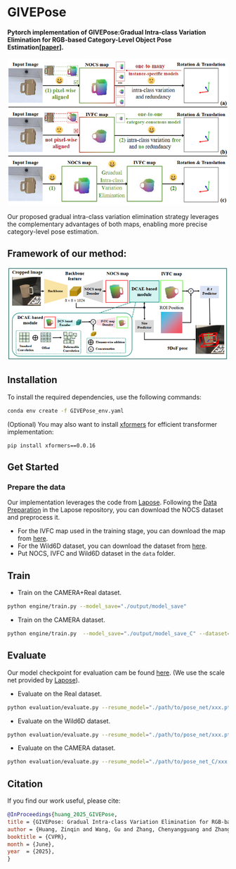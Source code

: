 # GIVEPose

#### Pytorch implementation of GIVEPose:Gradual Intra-class Variation Elimination for RGB-based Category-Level Object Pose Estimation[[paper](https://arxiv.org/pdf/2503.15110)].

<div align=center>
<img src="./tools/pic/teaser.png" width="800">
</div>

Our proposed gradual intra-class variation elimination strategy leverages the complementary 
advantages of both maps, enabling more precise category-level pose estimation.

## Framework of our method:
<img src="./tools/pic/overview.png" width="800">

## Installation

To install the required dependencies, use the following commands:

```bash
conda env create -f GIVEPose_env.yaml
```
(Optional) You may also want to install [xformers](https://github.com/facebookresearch/xformers) for efficient transformer implementation:

```
pip install xformers==0.0.16
```

## Get Started

### Prepare the data

Our implementation leverages the code from [Lapose](https://github.com/lolrudy/LaPose). 
Following the [Data Preparation](https://github.com/lolrudy/LaPose?tab=readme-ov-file#data-preparation) in the Lapose repository, 
you can download the NOCS dataset and preprocess it.
* For the IVFC map used in the training stage, you can download the map from [here](https://drive.google.com/file/d/1kF8ck7EM9mnz6jyySncVUxzXgRxHH9e-/view?usp=sharing).
* For the Wild6D dataset, you can download the dataset from [here](https://github.com/OasisYang/Wild6D).
* Put NOCS, IVFC and Wild6D dataset in the `data` folder.

## Train

* Train on the CAMERA+Real dataset.

```bash
python engine/train.py --model_save="./output/model_save"
```

* Train on the CAMERA dataset.

```bash
python engine/train.py  --model_save="./output/model_save_C" --dataset=CAMERA
```

## Evaluate
Our model checkpoint for evaluation cam be found [here](https://drive.google.com/file/d/1UKGRj18zY2nGeavuMqfhYGtEd7ynST_M/view?usp=drive_link). (We use the scale net provided by [Lapose](https://github.com/lolrudy/LaPose?tab=readme-ov-file#evaluate)).

* Evaluate on the Real dataset. 

```bash
python evaluation/evaluate.py --resume_model="./path/to/pose_net/xxx.pth" --dataset=Real --use_scale_net --sn_path='./path/to/scale_net/xxx.pth'
```

* Evaluate on the Wild6D dataset. 

```bash
python evaluation/evaluate.py --resume_model="./path/to/pose_net/xxx.pth" --dataset=wild6d --use_scale_net --sn_path='./path/to/scale_net/xxx.pth'
```

* Evaluate on the CAMERA dataset.

```bash
python evaluation/evaluate.py --resume_model="./path/to/pose_net_C/xxx.pth" --dataset=CAMERA --use_scale_net --sn_path='./path/to/scale_net_C/xxx.pth'
```

## Citation

If you find our work useful, please cite:

```BibTeX
@InProceedings{huang_2025_GIVEPose,
title = {GIVEPose: Gradual Intra-class Variation Elimination for RGB-based Category-Level Object Pose Estimation},
author = {Huang, Zinqin and Wang, Gu and Zhang, Chenyangguang and Zhang, Ruida and Li, Xiu and Ji, Xiangyang},
booktitle = {CVPR},
month = {June},
year  = {2025},
}
```